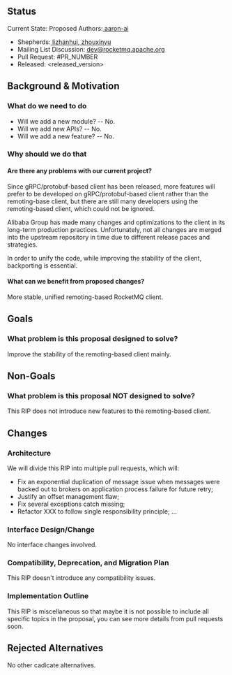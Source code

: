 ## Status
Current State: Proposed
Authors:[ aaron-ai](https://github.com/aaron-ai)
* Shepherds:[ lizhanhui](https://github.com/lizhanhui),[ zhouxinyu](https://github.com/zhouxinyu)
* Mailing List Discussion: dev@rocketmq.apache.org
* Pull Request: #PR_NUMBER
* Released: <released_version>
## Background & Motivation
### What do we need to do
* Will we add a new module? -- No.
* Will we add new APIs? -- No.
* Will we add a new feature? -- No.
### Why should we do that
#### Are there any problems with our current project?
 
Since gRPC/protobuf-based client has been released, more features will prefer to be developed on gRPC/protobuf-based client rather than the remoting-base client, but there are still many developers using the remoting-based client, which could not be ignored.
 
Alibaba Group has made many changes and optimizations to the client in its long-term production practices. Unfortunately, not all changes are merged into the upstream repository in time due to different release paces and strategies. 
 
In order to unify the code, while improving the stability of the client, backporting is essential.
	
#### What can we benefit from proposed changes?
 
More stable, unified remoting-based RocketMQ client.
## Goals
### What problem is this proposal designed to solve?
 
Improve the stability of the remoting-based client mainly.
## Non-Goals
### What problem is this proposal NOT designed to solve?
 
This RIP does not introduce new features to the remoting-based client.
## Changes
### Architecture
 
We will divide this RIP into multiple pull requests, which will:
* Fix an exponential duplication of message issue when messages were backed out to brokers on application process failure for future retry;
* Justify an offset management flaw;
* Fix several exceptions catch missing;
* Refactor XXX to follow single responsibility principle;
...
### Interface Design/Change
 
No interface changes involved.
### Compatibility, Deprecation, and Migration Plan
 
This RIP doesn't introduce any compatibility issues.
### Implementation Outline
 
This RIP is miscellaneous so that maybe it is not possible to include all specific topics in the proposal, you can see more details from pull requests soon.
## Rejected Alternatives
 
No other cadicate alternatives.